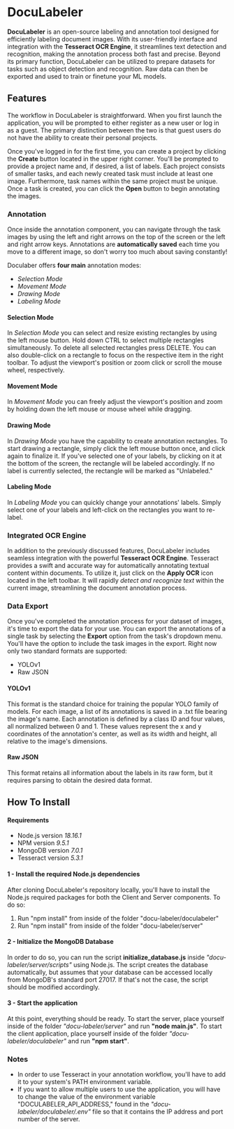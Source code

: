 # DocuLabeler
**DocuLabeler** is an open-source labeling and annotation tool designed for efficiently labeling document images. With its user-friendly interface and integration with the **Tesseract OCR Engine**, it streamlines text detection and recognition, making the annotation 
process both fast and precise. Beyond its primary function, DocuLabeler can be utilized to prepare datasets for tasks such as object detection and recognition. Raw data can then be exported and used to train or finetune your ML models.

## Features
The workflow in DocuLabeler is straightforward. When you first launch the application, you will be prompted to either register as a new user or log in as a guest. The primary distinction between the two is that guest users do not have the ability to create their personal 
projects. <br>

Once you've logged in for the first time, you can create a project by clicking the **Create** button located in the upper right corner. You'll be prompted to provide a project name and, if desired, a list of labels.  Each project consists of smaller tasks, and each newly created task must include at least one image. Furthermore, task names within the same project must be unique. Once a task is created, you can click the **Open** button to begin annotating the images.<br>
### Annotation
Once inside the annotation component, you can navigate through the task images by using the left and right arrows on the top of the screen or the left and right arrow keys. Annotations are **automatically saved** each time you move to a different image, so don't worry too much about saving constantly! <br>

Doculaber offers **four main** annotation modes:

- *Selection Mode*
- *Movement Mode*
- *Drawing Mode*
- *Labeling Mode*

#### Selection Mode
In *Selection Mode*  you can select and resize existing rectangles by using the left mouse button. Hold down CTRL to select multiple rectangles simultaneously. To delete all selected rectangles press DELETE. You can also double-click on a rectangle to focus on the respective item in the right toolbar. To adjust the viewport's position or zoom click or scroll the mouse wheel, respectively.

#### Movement Mode
In *Movement Mode* you can freely adjust the viewport's position and zoom by holding down the left mouse or mouse wheel while dragging.

#### Drawing Mode
In *Drawing Mode* you have the capability to create annotation rectangles. To start drawing a rectangle, simply click the left mouse button once, and click again to finalize it. If you've selected one of your labels, by clicking on it at the bottom of the screen, the rectangle will be labeled accordingly. If no label is currently selected, the rectangle will be marked as "Unlabeled."

#### Labeling Mode
In *Labeling Mode* you can quickly change your annotations' labels. Simply select one of your labels and left-click on the rectangles you want to re-label.
<br>
### Integrated OCR Engine
In addition to the previously discussed features, DocuLabeler includes seamless integration with the powerful **Tesseract OCR Engine**. Tesseract provides a swift and accurate way for automatically annotating textual content within documents. To utilize it, just click on the **Apply OCR** icon located in the left toolbar. It will rapidly *detect and recognize text* within the current image, streamlining the document annotation process. 

### Data Export
Once you've completed the annotation process for your dataset of images, it's time to export the data for your use. You can export the annotations of a single task by selecting the **Export** option from the task's dropdown menu. You'll have the option to include the task images in the export. Right now only two standard formats are supported:
- YOLOv1
- Raw JSON

#### YOLOv1
This format is the standard choice for training the popular YOLO family of models. For each image, a list of its annotations is saved in a .txt file bearing the image's name. Each annotation is defined by a class ID and four values, all normalized between 0 and 1. These values represent the x and y coordinates of the annotation's center, as well as its width and height, all relative to the image's dimensions.
#### Raw JSON
This format retains all information about the labels in its raw form, but it requires parsing to obtain the desired data format. 

## How To Install
#### Requirements
* Node.js version *18.16.1*
* NPM version *9.5.1*
* MongoDB version *7.0.1*
* Tesseract version *5.3.1*

#### 1 - Install the required Node.js dependencies
After cloning DocuLabeler's repository locally, you'll have to install the Node.js required packages for both the Client and Server components. To do so:
1. Run "npm install" from inside of the folder "docu-labeler/doculabeler"
2. Run "npm install" from inside of the folder "docu-labeler/server"

#### 2 - Initialize the MongoDB Database
In order to do so, you can run the script **initialize_database.js** inside *"docu-labeler/server/scripts"* using Node.js. The script creates the database automatically, but assumes that your database can be accessed locally from MongoDB's standard port 27017. If that's not the case, the script should be modified accordingly.

#### 3 - Start the application
At this point, everything should be ready. To start the server, place yourself inside of the folder *"docu-labeler/server"* and run **"node main.js"**. To start the client application, place yourself inside of the folder *"docu-labeler/doculabeler"* and run **"npm start"**.

### Notes
- In order to use Tesseract in your annotation workflow, you'll have to add it to your system's PATH environment variable.
- If you want to allow multiple users to use the application, you will have to change the value of the environment variable "DOCULABELER_API_ADDRESS," found in the *"docu-labeler/doculabeler/.env"* file so that it contains the IP address and port number of the server.





  



  
